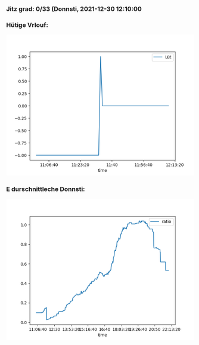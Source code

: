 ### Jitz grad: 0/33 (Donnsti, 2021-12-30 12:10:00

### Hütige Vrlouf:
![Graph](Today.png)

### E durschnittleche Donnsti:
![Graph](Donnsti.png)